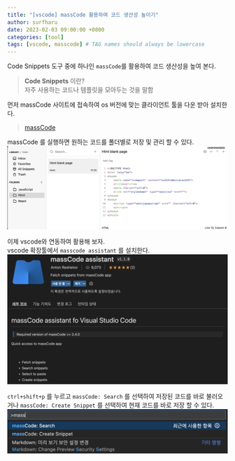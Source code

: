 ```yaml
---
title: "[vscode] massCode 활용하여 코드 생산성 높이기"
author: surfharu
date: 2023-02-03 09:00:00 +0800
categories: [tool]
tags: [vscode, masscode] # TAG names should always be lowercase
---
```


Code Snippets 도구 중에 하나인 `massCode`를 활용하여 코드 생산성을 높여 본다.

> **Code Snippets** 이란?  
> 자주 사용하는 코드나 템플릿을 모아두는 것을 말함


먼저 massCode 사이트에 접속하여 os 버전에 맞는 클라이언트 툴을 다운 받아 설치한다.
> [massCode](https://masscode.io/)

massCode 를 실행하면 원하는 코드를 폴더별로 저장 및 관리 할 수 있다.
![](/assets/images/life-1-1.png)

이제 vscode와 연동하여 활용해 보자.  
vscode 확장툴에서 `masscode assistant` 를 설치한다.
![](/assets/images/life-1-2.png)

`ctrl+shift+p` 를 누르고 `massCode: Search` 를 선택하여 저장된 코드를 바로 불러오거나 `massCode: Create Snippet` 를 선택하여 현재 코드를 바로 저장 할 수 있다.
![](/assets/images/life-1-3.png)